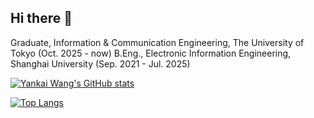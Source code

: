 ## Hi there 👋

Graduate, Information & Communication Engineering, The University of Tokyo (Oct. 2025 - now)
B.Eng., Electronic Information Engineering, Shanghai University (Sep. 2021 - Jul. 2025)

[![Yankai Wang's GitHub stats](https://github-readme-stats.vercel.app/api?username=sakura0224)](https://github.com/anuraghazra/github-readme-stats)

[![Top Langs](https://github-readme-stats.vercel.app/api/top-langs/?username=sakura0224)](https://github.com/anuraghazra/github-readme-stats)
